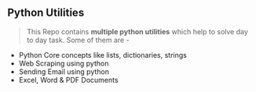 ## Python Utilities

> This Repo contains **multiple python utilities** which help to solve day to day task. Some of them are -

* Python Core concepts like lists, dictionaries, strings
* Web Scraping using python
* Sending Email using python
* Excel, Word & PDF Documents
